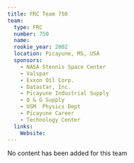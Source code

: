 ```yaml
---
title: FRC Team 750
team:
  type: FRC
  number: 750
  name: 
  rookie_year: 2002
  location: Picayune, MS, USA
  sponsors:
    - NASA Stennis Space Center
    - Valspar
    - Exxon Oil Corp.
    - Datastar, Inc.
    - Picayune Industrial Supply
    - Q & G Supply
    - USM  Physics Dept
    - Picayune Career
    - Technology Center
  links:
    Website: 
---
```

No content has been added for this team